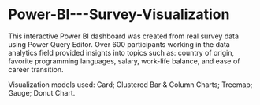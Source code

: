 # Power-BI---Survey-Visualization

This interactive Power BI dashboard was created from real survey data using Power Query Editor. Over 600 participants working in the data analytics field provided insights into topics such as: country of origin, favorite programming languages, salary, work-life balance, and ease of career transition.

Visualization models used: Card; Clustered Bar & Column Charts; Treemap; Gauge; Donut Chart.

